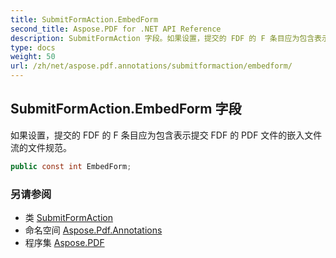 ```yaml
---
title: SubmitFormAction.EmbedForm
second_title: Aspose.PDF for .NET API Reference
description: SubmitFormAction 字段。如果设置，提交的 FDF 的 F 条目应为包含表示提交 FDF 的 PDF 文件的嵌入文件流的文件规范
type: docs
weight: 50
url: /zh/net/aspose.pdf.annotations/submitformaction/embedform/
---
```

## SubmitFormAction.EmbedForm 字段

如果设置，提交的 FDF 的 F 条目应为包含表示提交 FDF 的 PDF 文件的嵌入文件流的文件规范。

```csharp
public const int EmbedForm;
```

### 另请参阅

* 类 [SubmitFormAction](../)
* 命名空间 [Aspose.Pdf.Annotations](../../../aspose.pdf.annotations/)
* 程序集 [Aspose.PDF](../../../)